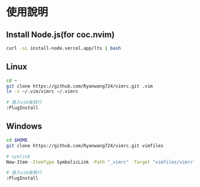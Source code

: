 # 使用說明

## Install Node.js(for coc.nvim)

```bash
curl -sL install-node.vercel.app/lts | bash
```

## Linux

```bash
cd ~
git clone https://github.com/Ryanwang724/vimrc.git .vim
ln -s ~/.vim/vimrc ~/.vimrc

# 進入vim後執行
:PlugInstall
```

## Windows

```bash
cd $HOME
git clone https://github.com/Ryanwang724/vimrc.git vimfiles

# symlink
New-Item -ItemType SymbolicLink -Path "_vimrc" -Target "vimfiles/vimrc"

# 進入vim後執行
:PlugInstall
```

